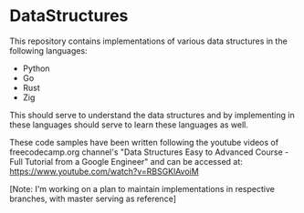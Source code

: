 # DataStructures
This repository contains implementations of various data structures in the following languages:
* Python
* Go
* Rust  
* Zig 

This should serve to understand the data structures and by implementing in these languages should serve to 
learn these languages as well.

These code samples have been written following the youtube videos of freecodecamp.org channel's "Data Structures Easy to Advanced Course - Full Tutorial from a Google Engineer" 
and can be accessed at: https://www.youtube.com/watch?v=RBSGKlAvoiM

[Note: I'm working on a plan to maintain implementations in respective branches, with master serving as reference]
